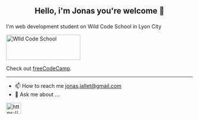

## <p align="center">Hello, i'm Jonas you're welcome 👋</p>

I'm web development student on Wild Code School in Lyon City

<a href="https://www.wildcodeschool.com/" target="_blank" rel="noopener noreferrer"><img src="https://www.wildcodeschool.com/static/imgs/logo.png" width="200" height="68" alt="WIld Code School"></a>

<p>Check out <a href="https://www.freecodecamp.org/" target="_blank" rel="noopener noreferrer">freeCodeCamp</a>.</p>

----

* 📫 How to reach me jonas.jallet@gmail.com
* 💬 Ask me about ...


<p align="left">
<a href="https://www.linkedin.com/in/jonas-jallet-88a560184/" target="blank"><img align="center" src="https://raw.githubusercontent.com/rahuldkjain/github-profile-readme-generator/master/src/images/icons/Social/linked-in-alt.svg" alt="https://www.linkedin.com/in/jonas-jallet-88a560184/" height="30" width="40" /></a>
</p>

<!--
**JonasJallet/JonasJallet** is a ✨ _special_ ✨ repository because its `README.md` (this file) appears on your GitHub profile.

Here are some ideas to get you started:

- 🔭 I’m currently working on ...
- 🌱 I’m currently learning ...
- 👯 I’m looking to collaborate on ...
- 🤔 I’m looking for help with ...
- 💬 Ask me about ...
- 📫 How to reach me: jonas.jallet@gmail.com
- 😄 Pronouns: ...
- ⚡ Fun fact: ...
-->
